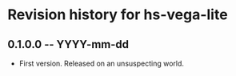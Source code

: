 # Revision history for hs-vega-lite

## 0.1.0.0 -- YYYY-mm-dd

* First version. Released on an unsuspecting world.
